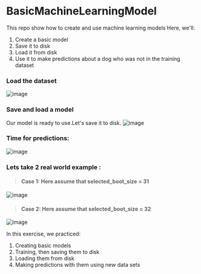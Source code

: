 # BasicMachineLearningModel
This repo show how to create and use machine learning models 
Here, we'll:

1. Create a basic model
2. Save it to disk
3. Load it from disk
4. Use it to make predictions about a dog who was not in the training dataset 


### Load the dataset

![image](https://github.com/mansi-codder/BasicMachineLearningModel/assets/47288219/7deb5ec1-afc2-4453-8bc6-b35403f36d87)

### Save and load a model
Our model is ready to use.Let's save it to disk.
![image](https://github.com/mansi-codder/BasicMachineLearningModel/assets/47288219/7b04a17f-0992-4d75-a17a-85f197909df8)

### Time for predictions:
![image](https://github.com/mansi-codder/BasicMachineLearningModel/assets/47288219/f6e06ecb-841b-466e-92d8-894ee11b26c3)


### Lets take 2 real world example :
> #### Case 1: Here assume that selected_boot_size = 31
![image](https://github.com/mansi-codder/BasicMachineLearningModel/assets/47288219/c91ca257-4a58-4baf-b824-45d06fd1035d)

> #### Case 2: Here assume that selected_boot_size = 32
![image](https://github.com/mansi-codder/BasicMachineLearningModel/assets/47288219/fc0aeeee-d31e-41d5-9ead-9f63e29fd2e8)

In this exercise, we practiced:

1. Creating basic models
2. Training, then saving them to disk
3. Loading them from disk
4. Making predictions with them using new data sets
